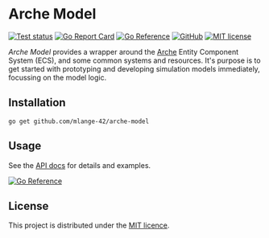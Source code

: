 # Arche Model

[![Test status](https://img.shields.io/github/actions/workflow/status/mlange-42/arche-model/tests.yml?branch=main&label=Tests&logo=github)](https://github.com/mlange-42/arche-model/actions/workflows/tests.yml)
[![Go Report Card](https://goreportcard.com/badge/github.com/mlange-42/arche-model)](https://goreportcard.com/report/github.com/mlange-42/arche-model)
[![Go Reference](https://pkg.go.dev/badge/github.com/mlange-42/arche-model.svg)](https://pkg.go.dev/github.com/mlange-42/arche-model)
[![GitHub](https://img.shields.io/badge/github-repo-blue?logo=github)](https://github.com/mlange-42/arche-model)
[![MIT license](https://img.shields.io/github/license/mlange-42/arche-model)](https://github.com/mlange-42/arche-model/blob/main/LICENSE)

*Arche Model* provides a wrapper around the [Arche](https://github.com/mlange-42/arche) Entity Component System (ECS), and some common systems and resources.
It's purpose is to get started with prototyping and developing simulation models immediately, focussing on the model logic.

## Installation

```
go get github.com/mlange-42/arche-model
```

## Usage

See the [API docs](https://pkg.go.dev/github.com/mlange-42/arche-model) for details and examples.

[![Go Reference](https://pkg.go.dev/badge/github.com/mlange-42/arche-model.svg)](https://pkg.go.dev/github.com/mlange-42/arche-model)

## License

This project is distributed under the [MIT licence](./LICENSE).
